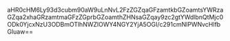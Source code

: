 aHR0cHM6Ly93d3cubm90aW9uLnNvL2FzZGZqaGFzamtkbGZoamtsYWRzaGZqa2xhaGRzamtmaGFzZGprbGZoamthZHNsaGZqay9zc2gtYWdlbnQtMjc0ODk0YjcxNzU3ODBmOTlhNWZlOWY4NGY2YjA5OGI/c291cmNlPWNvcHlfbGluaw==
